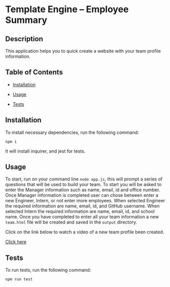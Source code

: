 
# Template Engine – Employee Summary

## Description

This application helps you to quick create a website with your team profile information. 

## Table of Contents

* [Installation](#installation)

* [Usage](#usage)

* [Tests](#tests)


## Installation

To install necessary dependencies, run the following command:
```
npm i
```
It will install inquirer, and jest for tests.

## Usage

To start, run on your command line `node app.js`, this will prompt a series of questions that will be used to build your team. To start you will be asked to enter the Manager information such as name, email, id and office number. Once Manager information is completed user can chose between enter a new Engineer, Intern, or not enter more employees. When selected Engineer the required information are name, email, id, and GitHub username. When selected Intern the required information are name, email, id, and school name. Once you have completed to enter all your team information a new `team.html` file will be created and saved in the `output` directory.

Click on the link below to watch a video of a new team profile been created.

[Click here](https://youtu.be/JtOfmrDuqSE)


## Tests

To run tests, run the following command:
```
npm run test
```

